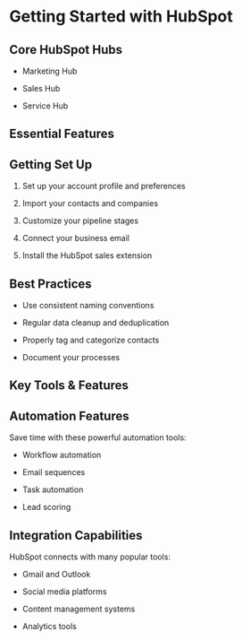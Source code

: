 # Getting Started with HubSpot

<!-- Unsupported block type: callout -->

## Core HubSpot Hubs

- Marketing Hub

- Sales Hub

- Service Hub

## Essential Features

<!-- Unsupported block type: toggle -->

<!-- Unsupported block type: toggle -->

<!-- Unsupported block type: toggle -->

## Getting Set Up

1. Set up your account profile and preferences

1. Import your contacts and companies

1. Customize your pipeline stages

1. Connect your business email

1. Install the HubSpot sales extension

## Best Practices

<!-- Unsupported block type: callout -->

- Use consistent naming conventions

- Regular data cleanup and deduplication

- Properly tag and categorize contacts

- Document your processes

## Key Tools & Features

<!-- Unsupported block type: column_list -->

## Automation Features

Save time with these powerful automation tools:

- Workflow automation

- Email sequences

- Task automation

- Lead scoring

## Integration Capabilities

HubSpot connects with many popular tools:

- Gmail and Outlook

- Social media platforms

- Content management systems

- Analytics tools

<!-- Unsupported block type: callout -->